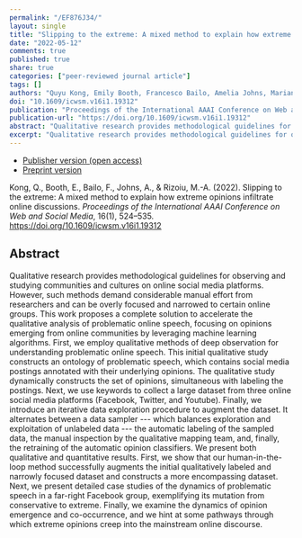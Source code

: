 ```yaml
---
permalink: "/EF876J34/"
layout: single
title: "Slipping to the extreme: A mixed method to explain how extreme opinions infiltrate online discussions"
date: "2022-05-12"
comments: true
published: true
share: true
categories: ["peer-reviewed journal article"]
tags: []
authors: "Quyu Kong, Emily Booth, Francesco Bailo, Amelia Johns, Marian-Andrei Rizoiu"
doi: "10.1609/icwsm.v16i1.19312"
publication: "Proceedings of the International AAAI Conference on Web and Social Media"
publication-url: "https://doi.org/10.1609/icwsm.v16i1.19312"
abstract: "Qualitative research provides methodological guidelines for observing and studying communities and cultures on online social media platforms. However, such methods demand considerable manual effort from researchers and can be overly focused and narrowed to certain online groups. This work proposes a complete solution to accelerate the qualitative analysis of problematic online speech, focusing on opinions emerging from online communities by leveraging machine learning algorithms. First, we employ qualitative methods of deep observation for understanding problematic online speech. This initial qualitative study constructs an ontology of problematic speech, which contains social media postings annotated with their underlying opinions. The qualitative study dynamically constructs the set of opinions, simultaneous with labeling the postings. Next, we use keywords to collect a large dataset from three online social media platforms (Facebook, Twitter, and Youtube). Finally, we introduce an iterative data exploration procedure to augment the dataset. It alternates between a data sampler --- which balances exploration and exploitation of unlabeled data --- the automatic labeling of the sampled data, the manual inspection by the qualitative mapping team, and, finally, the retraining of the automatic opinion classifiers. We present both qualitative and quantitative results. First, we show that our human-in-the-loop method successfully augments the initial qualitatively labeled and narrowly focused dataset and constructs a more encompassing dataset. Next, we present detailed case studies of the dynamics of problematic speech in a far-right Facebook group, exemplifying its mutation from conservative to extreme. Finally, we examine the dynamics of opinion emergence and co-occurrence, and we hint at some pathways through which extreme opinions creep into the mainstream online discourse."
excerpt: "Qualitative research provides methodological guidelines for observing and studying communities and cultures on online social media platforms."
---
```


* [Publisher version (open access)](https://doi.org/10.1609/icwsm.v16i1.19312) 
* [Preprint version](https://doi.org/10.48550/arXiv.2109.00302) 

Kong, Q., Booth, E., Bailo, F., Johns, A., & Rizoiu, M.-A. (2022). Slipping to the extreme: A mixed method to explain how extreme opinions infiltrate online discussions. *Proceedings of the International AAAI Conference on Web and Social Media*, 16(1), 524–535. https://doi.org/10.1609/icwsm.v16i1.19312


## Abstract

Qualitative research provides methodological guidelines for observing and studying communities and cultures on online social media platforms. However, such methods demand considerable manual effort from researchers and can be overly focused and narrowed to certain online groups. This work proposes a complete solution to accelerate the qualitative analysis of problematic online speech, focusing on opinions emerging from online communities by leveraging machine learning algorithms. First, we employ qualitative methods of deep observation for understanding problematic online speech. This initial qualitative study constructs an ontology of problematic speech, which contains social media postings annotated with their underlying opinions. The qualitative study dynamically constructs the set of opinions, simultaneous with labeling the postings. Next, we use keywords to collect a large dataset from three online social media platforms (Facebook, Twitter, and Youtube). Finally, we introduce an iterative data exploration procedure to augment the dataset. It alternates between a data sampler --- which balances exploration and exploitation of unlabeled data --- the automatic labeling of the sampled data, the manual inspection by the qualitative mapping team, and, finally, the retraining of the automatic opinion classifiers. We present both qualitative and quantitative results. First, we show that our human-in-the-loop method successfully augments the initial qualitatively labeled and narrowly focused dataset and constructs a more encompassing dataset. Next, we present detailed case studies of the dynamics of problematic speech in a far-right Facebook group, exemplifying its mutation from conservative to extreme. Finally, we examine the dynamics of opinion emergence and co-occurrence, and we hint at some pathways through which extreme opinions creep into the mainstream online discourse.
